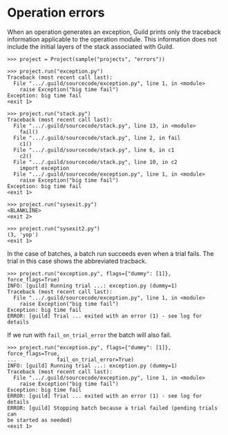 # Operation errors

When an operation generates an exception, Guild prints only the
traceback information applicable to the operation module. This
information does not include the initial layers of the stack
associated with Guild.

    >>> project = Project(sample("projects", "errors"))

    >>> project.run("exception.py")
    Traceback (most recent call last):
      File ".../.guild/sourcecode/exception.py", line 1, in <module>
        raise Exception("big time fail")
    Exception: big time fail
    <exit 1>

    >>> project.run("stack.py")
    Traceback (most recent call last):
      File ".../.guild/sourcecode/stack.py", line 13, in <module>
        fail()
      File ".../.guild/sourcecode/stack.py", line 2, in fail
        c1()
      File ".../.guild/sourcecode/stack.py", line 6, in c1
        c2()
      File ".../.guild/sourcecode/stack.py", line 10, in c2
        import exception
      File ".../.guild/sourcecode/exception.py", line 1, in <module>
        raise Exception("big time fail")
    Exception: big time fail
    <exit 1>

    >>> project.run("sysexit.py")
    <BLANKLINE>
    <exit 2>

    >>> project.run("sysexit2.py")
    (3, 'yop')
    <exit 1>

In the case of batches, a batch run succeeds even when a trial
fails. The trial in this case shows the abbreviated tracback.

    >>> project.run("exception.py", flags={"dummy": [1]}, force_flags=True)
    INFO: [guild] Running trial ...: exception.py (dummy=1)
    Traceback (most recent call last):
      File ".../.guild/sourcecode/exception.py", line 1, in <module>
        raise Exception("big time fail")
    Exception: big time fail
    ERROR: [guild] Trial ... exited with an error (1) - see log for details

If we run with `fail_on_trial_error` the batch will also fail.

    >>> project.run("exception.py", flags={"dummy": [1]}, force_flags=True,
    ...             fail_on_trial_error=True)
    INFO: [guild] Running trial ...: exception.py (dummy=1)
    Traceback (most recent call last):
      File ".../.guild/sourcecode/exception.py", line 1, in <module>
        raise Exception("big time fail")
    Exception: big time fail
    ERROR: [guild] Trial ... exited with an error (1) - see log for details
    ERROR: [guild] Stopping batch because a trial failed (pending trials can
    be started as needed)
    <exit 1>
